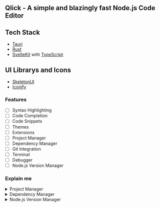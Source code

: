 ## Qlick - A simple and blazingly fast Node.js Code Editor

## Tech Stack

- [Tauri](https://tauri.app/)
- [Rust](https://rust-lang.org/)
- [SvelteKit](https://kit.svelte.dev/) with [TypeScript](https://typescriptlang.org/)

## UI Librarys and Icons

- [SkeletonUI](https://skeleton.dev/)
- [Iconify](https://iconify.design/)

### Features

- [ ] Syntax Highlighting
- [ ] Code Completion
- [ ] Code Snippets
- [ ] Themes
- [ ] Extensions
- [ ] Project Manager
- [ ] Dependency Manager
- [ ] Git Integration
- [ ] Terminal
- [ ] Debugger
- [ ] Node.js Version Manager

### Explain me

<details>
<summary>Project Manager</summary>
The Project Manager is a feature that allows you to create, delete and update projects. For Example you can change the location where the Project is located currently. You can also manage your Git Repositories with the Project Manager.
</details>

<details>
<summary>Dependency Manager</summary>
The Dependency Manager is a feature that allows you to install, update and remove dependencies. For Example you can install a dependency from Node.js.
</details>

<details>
<summary>Node.js Version Manager</summary>
The Node.js Version Manager is an implementation of [NVM](https://github.com/nvm-sh/nvm)
</details>
